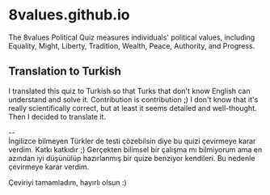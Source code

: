 # 8values.github.io
The 8values Political Quiz measures individuals' political values, including Equality, Might, Liberty, Tradition, Wealth, Peace, Authority, and Progress.

## Translation to Turkish
I translated this quiz to Turkish so that Turks that don't know English can understand and solve it. Contribution is contribution ;) I don't know that it's really scientifically correct, but at least it seems detailed and well-thought. Then I decided to translate it.

-- <br />
İngilizce bilmeyen Türkler de testi çözebilsin diye bu quizi çevirmeye karar verdim. Katkı katkıdır ;) Gerçekten bilimsel bir çalışma mı bilmiyorum ama en azından iyi düşünülüp hazırlanmış bir quize benziyor kendileri. Bu nedenle çevirmeye karar verdim.

Çeviriyi tamamladım, hayırlı olsun :)
